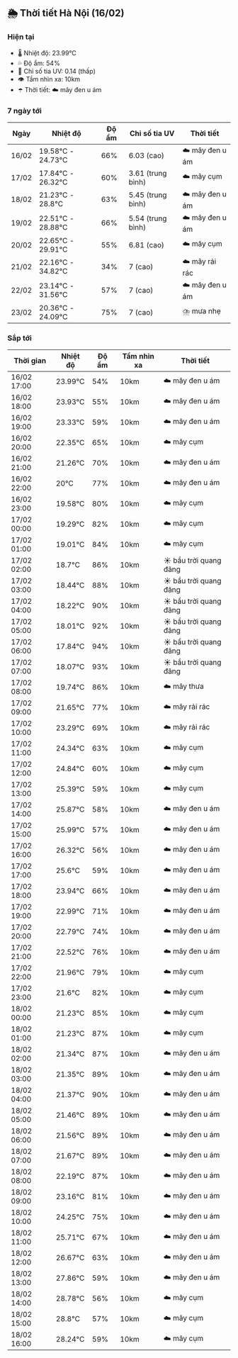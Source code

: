 ## 🌦️ Thời tiết Hà Nội (16/02)

### Hiện tại

- 🌡️ Nhiệt độ: 23.99℃
- 💦 Độ ẩm: 54%
- 🌟 Chỉ số tia UV: 0.14 (thấp)
- 👁️ Tầm nhìn xa: 10km
- ☂️ Thời tiết: ☁️ mây đen u ám

### 7 ngày tới

| Ngày | Nhiệt độ | Độ ẩm | Chỉ số tia UV | Thời tiết |
| --- | --- | --- | --- | --- |
| 16/02 | 19.58℃ - 24.73℃ | 66% | 6.03 (cao) | ☁️ mây đen u ám |
| 17/02 | 17.84℃ - 26.32℃ | 60% | 3.61 (trung bình) | ☁️ mây cụm |
| 18/02 | 21.23℃ - 28.8℃ | 63% | 5.45 (trung bình) | ☁️ mây đen u ám |
| 19/02 | 22.51℃ - 28.88℃ | 66% | 5.54 (trung bình) | ☁️ mây đen u ám |
| 20/02 | 22.65℃ - 29.91℃ | 55% | 6.81 (cao) | ☁️ mây cụm |
| 21/02 | 22.16℃ - 34.82℃ | 34% | 7 (cao) | ☁️ mây rải rác |
| 22/02 | 23.14℃ - 31.56℃ | 57% | 7 (cao) | ☁️ mây đen u ám |
| 23/02 | 20.36℃ - 24.09℃ | 75% | 7 (cao) | ⛈️ mưa nhẹ |

### Sắp tới

| Thời gian | Nhiệt độ | Độ ẩm | Tầm nhìn xa | Thời tiết |
| --- | --- | --- | --- | --- |
| 16/02 17:00 | 23.99℃ | 54% | 10km | ☁️ mây đen u ám |
| 16/02 18:00 | 23.93℃ | 55% | 10km | ☁️ mây đen u ám |
| 16/02 19:00 | 23.33℃ | 59% | 10km | ☁️ mây đen u ám |
| 16/02 20:00 | 22.35℃ | 65% | 10km | ☁️ mây cụm |
| 16/02 21:00 | 21.26℃ | 70% | 10km | ☁️ mây đen u ám |
| 16/02 22:00 | 20℃ | 77% | 10km | ☁️ mây đen u ám |
| 16/02 23:00 | 19.58℃ | 80% | 10km | ☁️ mây cụm |
| 17/02 00:00 | 19.29℃ | 82% | 10km | ☁️ mây cụm |
| 17/02 01:00 | 19.01℃ | 84% | 10km | ☁️ mây cụm |
| 17/02 02:00 | 18.7℃ | 86% | 10km | ☀️ bầu trời quang đãng |
| 17/02 03:00 | 18.44℃ | 88% | 10km | ☀️ bầu trời quang đãng |
| 17/02 04:00 | 18.22℃ | 90% | 10km | ☀️ bầu trời quang đãng |
| 17/02 05:00 | 18.01℃ | 92% | 10km | ☀️ bầu trời quang đãng |
| 17/02 06:00 | 17.84℃ | 94% | 10km | ☀️ bầu trời quang đãng |
| 17/02 07:00 | 18.07℃ | 93% | 10km | ☀️ bầu trời quang đãng |
| 17/02 08:00 | 19.74℃ | 86% | 10km | ☁️ mây thưa |
| 17/02 09:00 | 21.65℃ | 77% | 10km | ☁️ mây rải rác |
| 17/02 10:00 | 23.29℃ | 69% | 10km | ☁️ mây rải rác |
| 17/02 11:00 | 24.34℃ | 63% | 10km | ☁️ mây cụm |
| 17/02 12:00 | 24.84℃ | 60% | 10km | ☁️ mây cụm |
| 17/02 13:00 | 25.39℃ | 59% | 10km | ☁️ mây cụm |
| 17/02 14:00 | 25.87℃ | 58% | 10km | ☁️ mây đen u ám |
| 17/02 15:00 | 25.99℃ | 57% | 10km | ☁️ mây đen u ám |
| 17/02 16:00 | 26.32℃ | 56% | 10km | ☁️ mây đen u ám |
| 17/02 17:00 | 25.6℃ | 59% | 10km | ☁️ mây đen u ám |
| 17/02 18:00 | 23.94℃ | 66% | 10km | ☁️ mây đen u ám |
| 17/02 19:00 | 22.99℃ | 71% | 10km | ☁️ mây đen u ám |
| 17/02 20:00 | 22.79℃ | 74% | 10km | ☁️ mây đen u ám |
| 17/02 21:00 | 22.52℃ | 76% | 10km | ☁️ mây đen u ám |
| 17/02 22:00 | 21.96℃ | 79% | 10km | ☁️ mây cụm |
| 17/02 23:00 | 21.6℃ | 82% | 10km | ☁️ mây cụm |
| 18/02 00:00 | 21.23℃ | 85% | 10km | ☁️ mây cụm |
| 18/02 01:00 | 21.23℃ | 87% | 10km | ☁️ mây cụm |
| 18/02 02:00 | 21.34℃ | 87% | 10km | ☁️ mây đen u ám |
| 18/02 03:00 | 21.35℃ | 89% | 10km | ☁️ mây đen u ám |
| 18/02 04:00 | 21.37℃ | 90% | 10km | ☁️ mây đen u ám |
| 18/02 05:00 | 21.46℃ | 89% | 10km | ☁️ mây đen u ám |
| 18/02 06:00 | 21.56℃ | 89% | 10km | ☁️ mây đen u ám |
| 18/02 07:00 | 21.67℃ | 89% | 10km | ☁️ mây đen u ám |
| 18/02 08:00 | 22.19℃ | 87% | 10km | ☁️ mây đen u ám |
| 18/02 09:00 | 23.16℃ | 81% | 10km | ☁️ mây đen u ám |
| 18/02 10:00 | 24.25℃ | 75% | 10km | ☁️ mây đen u ám |
| 18/02 11:00 | 25.71℃ | 67% | 10km | ☁️ mây đen u ám |
| 18/02 12:00 | 26.67℃ | 63% | 10km | ☁️ mây đen u ám |
| 18/02 13:00 | 27.86℃ | 59% | 10km | ☁️ mây đen u ám |
| 18/02 14:00 | 28.78℃ | 56% | 10km | ☁️ mây cụm |
| 18/02 15:00 | 28.8℃ | 57% | 10km | ☁️ mây cụm |
| 18/02 16:00 | 28.24℃ | 59% | 10km | ☁️ mây cụm |
